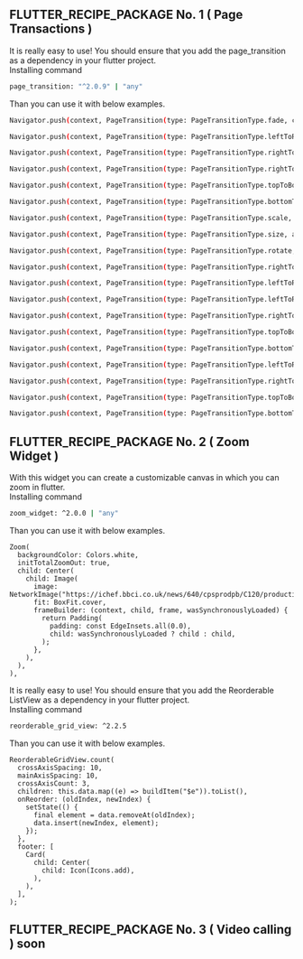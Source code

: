 ## FLUTTER_RECIPE_PACKAGE No. 1 ( Page Transactions )
It is really easy to use! You should ensure that you add the page_transition as a dependency in your flutter project.
<br>Installing command
```bash
page_transition: "^2.0.9" | "any"
```
Than you can use it with below examples.
```bash
Navigator.push(context, PageTransition(type: PageTransitionType.fade, child: DetailScreen()));

Navigator.push(context, PageTransition(type: PageTransitionType.leftToRight, child: DetailScreen()));

Navigator.push(context, PageTransition(type: PageTransitionType.rightToLeft, child: DetailScreen()));

Navigator.push(context, PageTransition(type: PageTransitionType.rightToLeft, child: DetailScreen(), isIos: true));

Navigator.push(context, PageTransition(type: PageTransitionType.topToBottom, child: DetailScreen()));

Navigator.push(context, PageTransition(type: PageTransitionType.bottomToTop, child: DetailScreen()));

Navigator.push(context, PageTransition(type: PageTransitionType.scale, alignment: Alignment.bottomCenter, child: DetailScreen()));

Navigator.push(context, PageTransition(type: PageTransitionType.size, alignment: Alignment.bottomCenter, child: DetailScreen()));

Navigator.push(context, PageTransition(type: PageTransitionType.rotate, duration: Duration(second: 1), child: DetailScreen()));

Navigator.push(context, PageTransition(type: PageTransitionType.rightToLeftWithFade, child: DetailScreen()));

Navigator.push(context, PageTransition(type: PageTransitionType.leftToRightWithFade, child: DetailScreen()));

Navigator.push(context, PageTransition(type: PageTransitionType.leftToRightJoined, child: DetailScreen(), childCurrent: this));

Navigator.push(context, PageTransition(type: PageTransitionType.rightToLeftJoined, child: DetailScreen(), childCurrent: this));

Navigator.push(context, PageTransition(type: PageTransitionType.topToBottomJoined, child: DetailScreen(), childCurrent: this));

Navigator.push(context, PageTransition(type: PageTransitionType.bottomToTopJoined, child: DetailScreen(), childCurrent: this));

Navigator.push(context, PageTransition(type: PageTransitionType.leftToRightPop, child: DetailScreen(), childCurrent: this));

Navigator.push(context, PageTransition(type: PageTransitionType.rightToLeftPop, child: DetailScreen(), childCurrent: this));

Navigator.push(context, PageTransition(type: PageTransitionType.topToBottomPop, child: DetailScreen(), childCurrent: this));

Navigator.push(context, PageTransition(type: PageTransitionType.bottomToTopPop, child: DetailScreen(), childCurrent: this));
```

## FLUTTER_RECIPE_PACKAGE No. 2 ( Zoom Widget )
With this widget you can create a customizable canvas in which you can zoom in flutter.
<br>Installing command
```bash
zoom_widget: ^2.0.0 | "any"
```
Than you can use it with below examples.
```
Zoom(
  backgroundColor: Colors.white,
  initTotalZoomOut: true,
  child: Center(
    child: Image(
      image: NetworkImage("https://ichef.bbci.co.uk/news/640/cpsprodpb/C120/production/_104304494_mediaitem104304493.jpg"),
      fit: BoxFit.cover,
      frameBuilder: (context, child, frame, wasSynchronouslyLoaded) {
        return Padding(
          padding: const EdgeInsets.all(0.0),
          child: wasSynchronouslyLoaded ? child : child,
        );
      },
    ),
  ),
),
```
It is really easy to use! You should ensure that you add the Reorderable ListView as a dependency in your flutter project.
<br>Installing command
```bash
reorderable_grid_view: ^2.2.5
```
Than you can use it with below examples.
```
ReorderableGridView.count(
  crossAxisSpacing: 10,
  mainAxisSpacing: 10,
  crossAxisCount: 3,
  children: this.data.map((e) => buildItem("$e")).toList(),
  onReorder: (oldIndex, newIndex) {
    setState(() {
      final element = data.removeAt(oldIndex);
      data.insert(newIndex, element);
    });
  },
  footer: [
    Card(
      child: Center(
        child: Icon(Icons.add),
      ),
    ),
  ],
);
```
## FLUTTER_RECIPE_PACKAGE No. 3 ( Video calling ) soon

